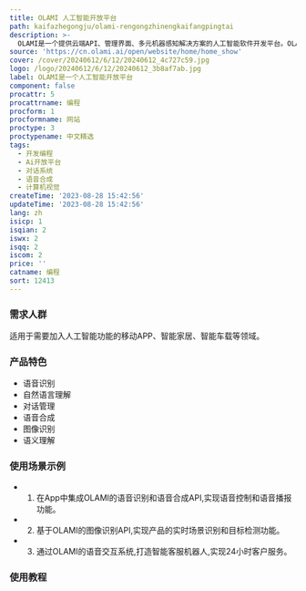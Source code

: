 ```yaml
---
title: OLAMI 人工智能开放平台
path: kaifazhegongju/olami-rengongzhinengkaifangpingtai
description: >-
  OLAMI是一个提供云端API、管理界面、多元机器感知解决方案的人工智能软件开发平台。OLAMI平台具有语音识别、自然语言理解、对话管理、语音合成等语音AI技术,以及图像识别、语义理解等视觉AI技术,可以轻松地为产品加入人工智能,提升用户体验。
source: 'https://cn.olami.ai/open/website/home/home_show'
cover: /cover/20240612/6/12/20240612_4c727c59.jpg
logo: /logo/20240612/6/12/20240612_3b8af7ab.jpg
label: OLAMI是一个人工智能开放平台
component: false
procattr: 5
procattrname: 编程
procform: 1
procformname: 网站
proctype: 3
proctypename: 中文精选
tags:
  - 开发编程
  - Ai开放平台
  - 对话系统
  - 语音合成
  - 计算机视觉
createTime: '2023-08-28 15:42:56'
updateTime: '2023-08-28 15:42:56'
lang: zh
isicp: 1
isqian: 2
iswx: 2
isqq: 2
iscom: 2
price: ''
catname: 编程
sort: 12413
---
```




### 需求人群
适用于需要加入人工智能功能的移动APP、智能家居、智能车载等领域。

### 产品特色
- 语音识别
- 自然语言理解
- 对话管理
- 语音合成
- 图像识别
- 语义理解

### 使用场景示例
- 1. 在App中集成OLAMI的语音识别和语音合成API,实现语音控制和语音播报功能。
- 2. 基于OLAMI的图像识别API,实现产品的实时场景识别和目标检测功能。
- 3. 通过OLAMI的语音交互系统,打造智能客服机器人,实现24小时客户服务。

### 使用教程


  
